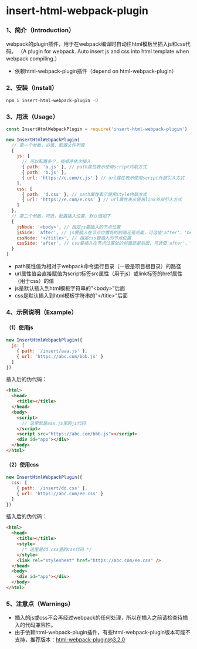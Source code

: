 # insert-html-webpack-plugin

### 1、简介（Introduction）
webpack的plugin插件，用于在webpack编译时自动往html模板里插入js和css代码。
（A plugin for webpack. Auto insert js and css into html template when webpack compiling.）

+ 依赖html-webpack-plugin插件（depend on html-webpack-plugin）

### 2、安装（Install）
```bash
npm i insert-html-webpack-plugin -D
```

### 3、用法（Usage）
```js
const InsertHtmlWebpackPlugin = require('insert-html-webpack-plugin')

new InsertHtmlWebpackPlugin(
  // 第一个参数，必填，配置文件列表
  {
    js: [
      // 可以配置多个，按顺序依次插入
      { path: 'a.js' }, // path属性表示使用script内联方式
      { path: 'b.js' },
      { url: 'https://c.com/c.js' } // url属性表示使用script外部引入方式
    ],
    css: [
      { path: 'd.css' }, // path属性表示使用style内联方式
      { url: 'https://e.com/e.css' } // url属性表示使用link外部引入方式
    ]
  },
  // 第二个参数，可选，配置插入位置，默认值如下
  {
    jsNode: '<body>', // 指定js要插入的节点位置
    jsSide: 'after', // js要插入在节点位置处的前面还是后面，可选值'after'、'before'
    cssNode: '</title>', // 指定css要插入的节点位置
    cssSide: 'after', // css要插入在节点位置处的前面还是后面，可选值'after'、'before'
  }
)
```
+ path属性值为相对于webpack命令运行目录（一般是项目根目录）的路径
+ url属性值会直接赋值为script标签src属性（用于js）或link标签的href属性（用于css）的值
+ js是默认插入到html模板字符串的"\<body>"后面
+ css是默认插入到html模板字符串的"\</title>"后面

### 4、示例说明（Example）
#### （1）使用js
```js
new InsertHtmlWebpackPlugin({
  js: [
    { path: '/insert/aaa.js' },
    { url: 'https://abc.com/bbb.js' }
  ]
})
```
插入后的伪代码：
```html
<html>
  <head>
    <title></title>
  </head>
  <body>
    <script>
      // 这里就是aaa.js里的js代码
    </script>
    <script src="https://abc.com/bbb.js"></script>
    <div id="app"></div>
  </body>
</html>
```

#### （2）使用css
```js
new InsertHtmlWebpackPlugin({
  css: [
    { path: '/insert/dd.css' },
    { url: 'https://abc.com/ee.css' }
  ]
})
```
插入后的伪代码：
```html
<html>
  <head>
    <title></title>
    <style>
      /* 这里是dd.css里的css代码 */
    </style>
    <link rel="stylesheet" href="https://abc.com/ee.css" />
  </head>
  <body>
    <div id="app"></div>
  </body>
</html>
```

### 5、注意点（Warnings）
+ 插入的js或css不会再经过webpack的任何处理，所以在插入之前请检查待插入的代码兼容性。
+ 由于依赖html-webpack-plugin插件，有些html-webpack-plugin版本可能不支持，推荐版本：html-webpack-plugin@3.2.0